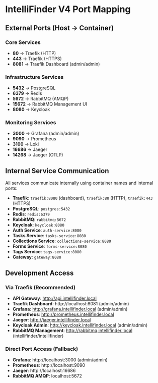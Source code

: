 # IntelliFinder V4 Port Mapping

## External Ports (Host → Container)

### Core Services
- **80** → Traefik (HTTP)
- **443** → Traefik (HTTPS)
- **8081** → Traefik Dashboard (admin/admin)

### Infrastructure Services
- **5432** → PostgreSQL
- **6379** → Redis
- **5672** → RabbitMQ (AMQP)
- **15672** → RabbitMQ Management UI
- **8080** → Keycloak

### Monitoring Services
- **3000** → Grafana (admin/admin)
- **9090** → Prometheus
- **3100** → Loki
- **16686** → Jaeger
- **14268** → Jaeger (OTLP)

## Internal Service Communication
All services communicate internally using container names and internal ports:
- **Traefik**: `traefik:8080` (dashboard), `traefik:80` (HTTP), `traefik:443` (HTTPS)
- **PostgreSQL**: `postgres:5432`
- **Redis**: `redis:6379`
- **RabbitMQ**: `rabbitmq:5672`
- **Keycloak**: `keycloak:8080`
- **Auth Service**: `auth-service:8080`
- **Tasks Service**: `tasks-service:8080`
- **Collections Service**: `collections-service:8080`
- **Forms Service**: `forms-service:8080`
- **Tags Service**: `tags-service:8080`
- **Gateway**: `gateway:8080`

## Development Access

### Via Traefik (Recommended)
- **API Gateway**: http://api.intellifinder.local
- **Traefik Dashboard**: http://localhost:8081 (admin/admin)
- **Grafana**: http://grafana.intellifinder.local (admin/admin)
- **Prometheus**: http://prometheus.intellifinder.local
- **Jaeger**: http://jaeger.intellifinder.local
- **Keycloak Admin**: http://keycloak.intellifinder.local (admin/admin)
- **RabbitMQ Management**: http://rabbitmq.intellifinder.local (intellifinder/intellifinder)

### Direct Port Access (Fallback)
- **Grafana**: http://localhost:3000 (admin/admin)
- **Prometheus**: http://localhost:9090
- **Jaeger**: http://localhost:16686
- **RabbitMQ AMQP**: localhost:5672
